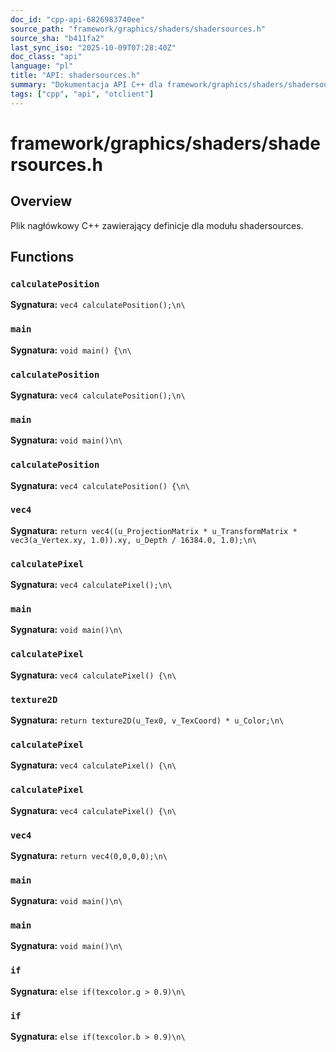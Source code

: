 ```yaml
---
doc_id: "cpp-api-6826983740ee"
source_path: "framework/graphics/shaders/shadersources.h"
source_sha: "b411fa2"
last_sync_iso: "2025-10-09T07:28:40Z"
doc_class: "api"
language: "pl"
title: "API: shadersources.h"
summary: "Dokumentacja API C++ dla framework/graphics/shaders/shadersources.h"
tags: ["cpp", "api", "otclient"]
---
```


# framework/graphics/shaders/shadersources.h

## Overview

Plik nagłówkowy C++ zawierający definicje dla modułu shadersources.

## Functions

### `calculatePosition`

**Sygnatura:** `vec4 calculatePosition();\n\`

### `main`

**Sygnatura:** `void main() {\n\`

### `calculatePosition`

**Sygnatura:** `vec4 calculatePosition();\n\`

### `main`

**Sygnatura:** `void main()\n\`

### `calculatePosition`

**Sygnatura:** `vec4 calculatePosition() {\n\`

### `vec4`

**Sygnatura:** `return vec4((u_ProjectionMatrix * u_TransformMatrix * vec3(a_Vertex.xy, 1.0)).xy, u_Depth / 16384.0, 1.0);\n\`

### `calculatePixel`

**Sygnatura:** `vec4 calculatePixel();\n\`

### `main`

**Sygnatura:** `void main()\n\`

### `calculatePixel`

**Sygnatura:** `vec4 calculatePixel() {\n\`

### `texture2D`

**Sygnatura:** `return texture2D(u_Tex0, v_TexCoord) * u_Color;\n\`

### `calculatePixel`

**Sygnatura:** `vec4 calculatePixel() {\n\`

### `calculatePixel`

**Sygnatura:** `vec4 calculatePixel() {\n\`

### `vec4`

**Sygnatura:** `return vec4(0,0,0,0);\n\`

### `main`

**Sygnatura:** `void main()\n\`

### `main`

**Sygnatura:** `void main()\n\`

### `if`

**Sygnatura:** `else if(texcolor.g > 0.9)\n\`

### `if`

**Sygnatura:** `else if(texcolor.b > 0.9)\n\`
